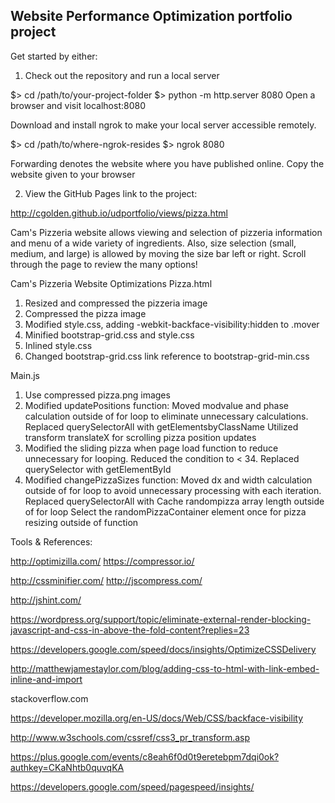 ## Website Performance Optimization portfolio project

Get started by either:
1. Check out the repository and run a local server

$> cd /path/to/your-project-folder
$> python -m http.server 8080
Open a browser and visit localhost:8080

Download and install ngrok to make your local server accessible remotely.

$> cd /path/to/where-ngrok-resides
$> ngrok 8080

Forwarding denotes the website where you have published online.
Copy the website given to your browser

2. View the GitHub Pages link to the project:

http://cgolden.github.io/udportfolio/views/pizza.html

Cam's Pizzeria website allows viewing and selection of pizzeria information
and menu of a wide variety of ingredients. Also, size selection (small, medium, and large) is allowed by moving the size bar left or right.  Scroll through the page to review the many options!

Cam's Pizzeria Website Optimizations
Pizza.html
1. Resized and compressed the pizzeria image
2. Compressed the pizza image
3. Modified style.css, adding -webkit-backface-visibility:hidden to .mover
3. Minified bootstrap-grid.css and style.css
4. Inlined style.css
6. Changed bootstrap-grid.css link reference to bootstrap-grid-min.css

Main.js
1. Use compressed pizza.png images
2. Modified updatePositions function:
	Moved modvalue and phase calculation outside of for loop to eliminate
	unnecessary calculations.
	Replaced querySelectorAll with getElementsbyClassName
	Utilized transform translateX for scrolling pizza position updates
3. Modified the sliding pizza when page load function to reduce unnecessary
	for looping. Reduced the condition to < 34.
	Replaced querySelector with getElementById
4. Modified changePizzaSizes function:
	Moved dx and width calculation outside of for loop to avoid unnecessary
	processing with each iteration.
	Replaced querySelectorAll with 
	Cache randompizza array length outside of for loop
	Select the randomPizzaContainer element once for pizza resizing outside of function

Tools & References:

http://optimizilla.com/
https://compressor.io/

http://cssminifier.com/
http://jscompress.com/

http://jshint.com/

https://wordpress.org/support/topic/eliminate-external-render-blocking-javascript-and-css-in-above-the-fold-content?replies=23

https://developers.google.com/speed/docs/insights/OptimizeCSSDelivery

http://matthewjamestaylor.com/blog/adding-css-to-html-with-link-embed-inline-and-import

stackoverflow.com

https://developer.mozilla.org/en-US/docs/Web/CSS/backface-visibility

http://www.w3schools.com/cssref/css3_pr_transform.asp

https://plus.google.com/events/c8eah6f0d0t9eretebpm7dqi0ok?authkey=CKaNhtb0quvqKA

https://developers.google.com/speed/pagespeed/insights/



